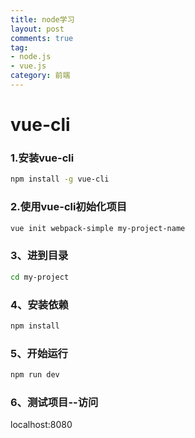 ```yaml
---
title: node学习
layout: post
comments: true
tag: 
- node.js
- vue.js
category: 前端
---
```


# vue-cli 

### 1.安装vue-cli
```sh
npm install -g vue-cli
```
<!-- more -->
### 2.使用vue-cli初始化项目
```sh
vue init webpack-simple my-project-name
```
### 3、进到目录
```sh
cd my-project
```
### 4、安装依赖
```sh
npm install
```
### 5、开始运行
```sh
npm run dev
```
### 6、测试项目--访问
localhost:8080

